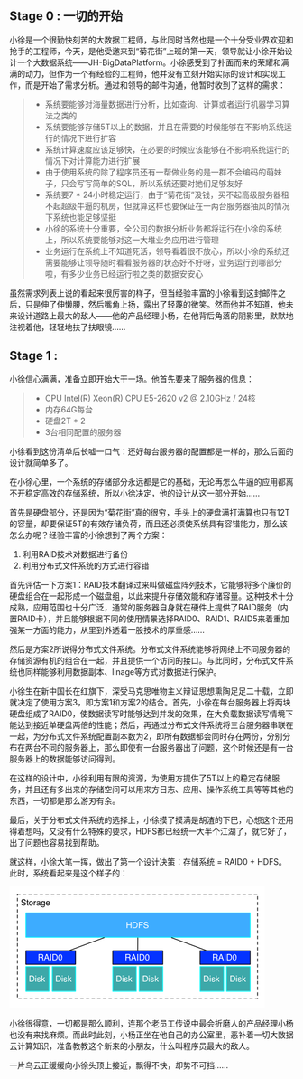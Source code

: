 ## Stage 0 : 一切的开始
小徐是一个很勤快刻苦的大数据工程师，与此同时当然也是一个十分受业界欢迎和抢手的工程师，今天，是他受邀来到“菊花街”上班的第一天，领导就让小徐开始设计一个大数据系统——JH-BigDataPlatform。小徐感受到了扑面而来的荣耀和满满的动力，但作为一个有经验的工程师，他并没有立刻开始实际的设计和实现工作，而是开始了需求分析。通过和领导的邮件沟通，他暂时收到了这样的需求：
> *	系统要能够对海量数据进行分析，比如查询、计算或者运行机器学习算法之类的
> *	系统要能够存储5T以上的数据，并且在需要的时候能够在不影响系统运行的情况下进行扩容
> * 系统计算速度应该足够快，在必要的时候应该能够在不影响系统运行的情况下对计算能力进行扩展
> *	由于使用系统的除了程序员还有一帮做业务的是一群不会编码的萌妹子，只会写写简单的SQL，所以系统还要对她们足够友好
> *	系统要7 * 24小时稳定运行，由于“菊花街”没钱，买不起高级服务器租不起超级牛逼的机房，但就算这样也要保证在一两台服务器抽风的情况下系统也能足够坚挺
> *	小徐的系统十分重要，全公司的数据分析业务都将运行在小徐的系统上，所以系统要能够对这一大堆业务应用进行管理
> *	业务运行在系统上不知道死活，领导看着很不放心，所以小徐的系统还需要能够让领导随时看看服务器的状态好不好呀，业务运行到哪部分啦，有多少业务已经运行啦之类的数据安安心

虽然需求列表上说的看起来很厉害的样子，但当经验丰富的小徐看到这封邮件之后，只是伸了伸懒腰，然后嘴角上扬，露出了轻蔑的微笑。然而他并不知道，他未来设计道路上最大的敌人——他的产品经理小杨，在他背后角落的阴影里，默默地注视着他，轻轻地扶了扶眼镜……

## Stage 1 : 
小徐信心满满，准备立即开始大干一场。他首先要来了服务器的信息：
> * CPU Intel(R) Xeon(R) CPU E5-2620 v2 @ 2.10GHz / 24核
> *	内存64G每台
> *	硬盘2T * 2
> * 3台相同配置的服务器

小徐看到这份清单后长嘘一口气：还好每台服务器的配置都是一样的，那么后面的设计就简单多了。

在小徐心里，一个系统的存储部分永远都是它的基础，无论再怎么牛逼的应用都离不开稳定高效的存储系统，所以小徐决定，他的设计从这一部分开始……

首先是硬盘部分，还是因为“菊花街”真的很穷，手头上的硬盘满打满算也只有12T的容量，却要保证5T的有效存储负荷，而且还必须使系统具有容错能力，那么该怎么办呢？经验丰富的小徐想到了两个方案：

1.	利用RAID技术对数据进行备份
2.	利用分布式文件系统的方式进行容错

首先评估一下方案1：RAID技术翻译过来叫做磁盘阵列技术，它能够将多个廉价的硬盘组合在一起形成一个磁盘组，以此来提升存储效能和存储容量。这种技术十分成熟，应用范围也十分广泛，通常的服务器自身就在硬件上提供了RAID服务（内置RAID卡），并且能够根据不同的使用情景选择RAID0、RAID1、RAID5来着重加强某一方面的能力，从里到外透着一股技术的厚重感……

然后是方案2所说得分布式文件系统。分布式文件系统能够将网络上不同服务器的存储资源有机的组合在一起，并且提供一个访问的接口。与此同时，分布式文件系统也同样能够利用数据副本、linage等方式对数据进行保护。

小徐生在新中国长在红旗下，深受马克思唯物主义辩证思想熏陶足足二十载，立即就决定了使用方案3，即方案1和方案2的结合。首先，小徐在每台服务器上将两块硬盘组成了RAID0，使数据读写时能够达到并发的效果，在大负载数据读写情境下能达到接近单硬盘两倍的性能；然后，再通过分布式文件系统将三台服务器串联在一起，为分布式文件系统配置副本数为2，即所有数据都会同时存在两份，分别分布在两台不同的服务器上，那么即使有一台服务器出了问题，这个时候还是有一台服务器上的数据能够访问得到。

在这样的设计中，小徐利用有限的资源，为使用方提供了5T以上的稳定存储服务，并且还有多出来的存储空间可以用来方日志、应用、操作系统工具等等其他的东西，一切都是那么游刃有余。

最后，关于分布式文件系统的选择上，小徐摸了摸满是胡渣的下巴，心想这个还用得着想吗，又没有什么特殊的要求，HDFS都已经统一大半个江湖了，就它好了，出了问题也容易找到帮助。

就这样，小徐大笔一挥，做出了第一个设计决策：存储系统 = RAID0 + HDFS。此时，系统看起来是这个样子的：

![JH大数据平台](images/stage1-storage.png)

小徐很得意，一切都是那么顺利，连那个老员工传说中最会折磨人的产品经理小杨也没有来找麻烦。而此时此刻，小杨正坐在他自己的办公室里，恶补着一切大数据云计算知识，准备教教这个新来的小朋友，什么叫程序员最大的敌人。

一片乌云正缓缓向小徐头顶上接近，飘得不快，却势不可挡……